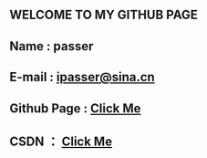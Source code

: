 ﻿WELCOME TO MY GITHUB PAGE
---

## Name : passer  
## E-mail : ipasser@sina.cn
## Github Page : [Click Me](icankeep.github.io)
## CSDN ： [Click Me](https://blog.csdn.net/coderDogg)
